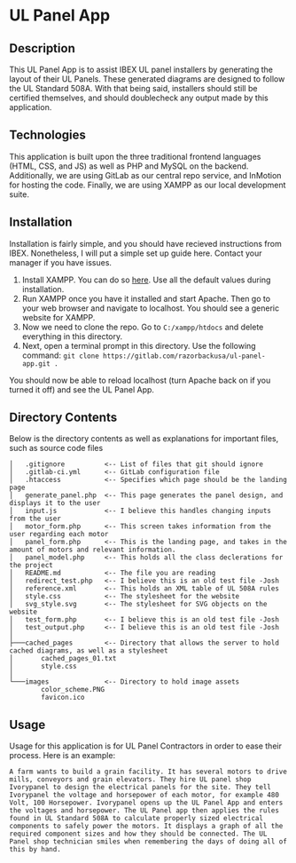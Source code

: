 # UL Panel App

## Description
This UL Panel App is to assist IBEX UL panel installers by generating the layout of their UL Panels. These generated diagrams are designed to follow the UL Standard 508A. With that being said, installers should still be certified themselves, and should doublecheck any output made by this application.

## Technologies

This application is built upon the three traditional frontend languages (HTML, CSS, and JS) as well as PHP and MySQL on the backend. Additionally, we are using GitLab as our central repo service, and InMotion for hosting the code. Finally, we are using XAMPP as our local development suite.

## Installation
Installation is fairly simple, and you should have recieved instructions from IBEX. Nonetheless, I will put a simple set up guide here. Contact your manager if you have issues.

1. Install XAMPP. You can do so [here](https://www.apachefriends.org/download.html). Use all the default values during installation.
2. Run XAMPP once you have it installed and start Apache. Then go to your web browser and navigate to localhost. You should see a generic website for XAMPP. 
3. Now we need to clone the repo. Go to `C:/xampp/htdocs` and delete everything in this directory. 
4. Next, open a terminal prompt in this directory. Use the following command: `git clone https://gitlab.com/razorbackusa/ul-panel-app.git .`

You should now be able to reload localhost (turn Apache back on if you turned it off) and see the UL Panel App. 


## Directory Contents
Below is the directory contents as well as explanations for important files, such as source code files
```
│   .gitignore          <-- List of files that git should ignore
│   .gitlab-ci.yml      <-- GitLab configuration file
│   .htaccess           <-- Specifies which page should be the landing page
│   generate_panel.php  <-- This page generates the panel design, and displays it to the user 
│   input.js            <-- I believe this handles changing inputs from the user
│   motor_form.php      <-- This screen takes information from the user regarding each motor
│   panel_form.php      <-- This is the landing page, and takes in the amount of motors and relevant information.
│   panel_model.php     <-- This holds all the class declerations for the project
│   README.md           <-- The file you are reading
│   redirect_test.php   <-- I believe this is an old test file -Josh
│   reference.xml       <-- This holds an XML table of UL 508A rules
│   style.css           <-- The stylesheet for the website
│   svg_style.svg       <-- The stylesheet for SVG objects on the website
│   test_form.php       <-- I believe this is an old test file -Josh
│   test_output.php     <-- I believe this is an old test file -Josh
│
├───cached_pages        <-- Directory that allows the server to hold cached diagrams, as well as a stylesheet
│       cached_pages_01.txt
│       style.css
│
└───images              <-- Directory to hold image assets
        color_scheme.PNG
        favicon.ico

```

## Usage
Usage for this application is for UL Panel Contractors in order to ease their process. Here is an example:

`
A farm wants to build a grain facility. It has several motors to drive mills, conveyors and grain elevators. They hire UL panel shop Ivorypanel to design the electrical panels for the site. They tell Ivorypanel the voltage and horsepower of each motor, for example 480 Volt, 100 Horsepower. Ivorypanel opens up the UL Panel App and enters the voltages and horsepower. The UL Panel app then applies the rules found in UL Standard 508A to calculate properly sized electrical components to safely power the motors. It displays a graph of all the required component sizes and how they should be connected. The UL Panel shop technician smiles when remembering the days of doing all of this by hand.
`
